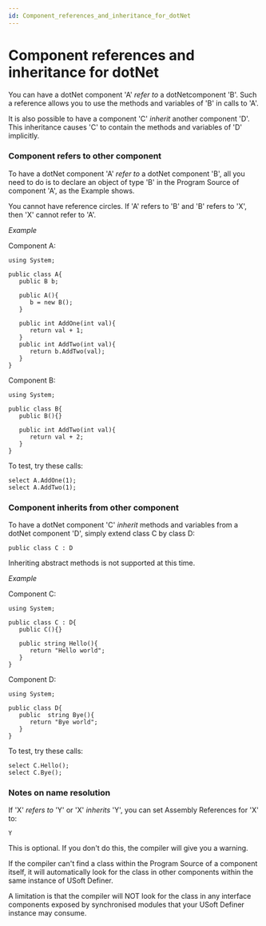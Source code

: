 ```yaml
---
id: Component_references_and_inheritance_for_dotNet
---
```


# Component references and inheritance for dotNet

You can have a dotNet component 'A' *refer to* a dotNetcomponent 'B'. Such a reference allows you to use the methods and variables of 'B' in calls to 'A'.

It is also possible to have a component 'C' *inherit* another component 'D'. This inheritance causes 'C' to contain the methods and variables of 'D' implicitly.

### Component refers to other component

To have a dotNet component 'A' *refer to* a dotNet component 'B', all you need to do is to declare an object of type 'B' in the Program Source of component 'A', as the Example shows.

You cannot have reference circles. If 'A' refers to 'B' and 'B' refers to 'X', then 'X' cannot refer to 'A'.

*Example*

Component A:

```language-cs
using System;

public class A{
   public B b;

   public A(){
      b = new B();
   }

   public int AddOne(int val){
      return val + 1;
   }
   public int AddTwo(int val){
      return b.AddTwo(val);
   }
}
```

Component B:

```language-cs
using System;

public class B{
   public B(){}

   public int AddTwo(int val){
      return val + 2;
   }
}
```

To test, try these calls:

```
select A.AddOne(1);
select A.AddTwo(1);

```

### Component inherits from other component

To have a dotNet component 'C' *inherit* methods and variables from a dotNet component 'D', simply extend class C by class D:

```
public class C : D
```

Inheriting abstract methods is not supported at this time.

*Example*

Component C:

```language-cs
using System;

public class C : D{
   public C(){} 

   public string Hello(){
      return "Hello world";
   } 
}
```

Component D:

```language-cs
using System;

public class D{
   public  string Bye(){
      return "Bye world";
   }
}
```

To test, try these calls:

```
select C.Hello();
select C.Bye(); 

```

### Notes on name resolution

If 'X' *refers to* 'Y' or 'X' *inherits* 'Y', you can set Assembly References for 'X' to:

```
Y
```

This is optional. If you don't do this, the compiler will give you a warning.

If the compiler can't find a class within the Program Source of a component itself, it will automatically look for the class in other components within the same instance of USoft Definer.

A limitation is that the compiler will NOT look for the class in any interface components exposed by synchronised modules that your USoft Definer instance may consume.